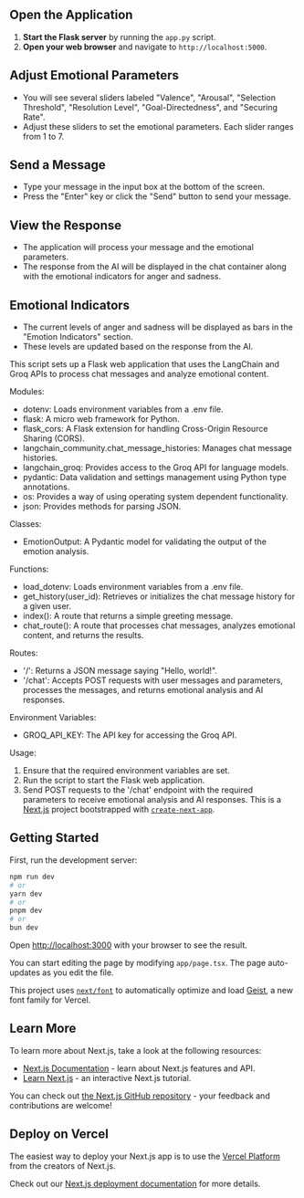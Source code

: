 
## Open the Application

1. **Start the Flask server** by running the `app.py` script.
2. **Open your web browser** and navigate to `http://localhost:5000`.

## Adjust Emotional Parameters

- You will see several sliders labeled "Valence", "Arousal", "Selection Threshold", "Resolution Level", "Goal-Directedness", and "Securing Rate".
- Adjust these sliders to set the emotional parameters. Each slider ranges from 1 to 7.

## Send a Message

- Type your message in the input box at the bottom of the screen.
- Press the "Enter" key or click the "Send" button to send your message.

## View the Response

- The application will process your message and the emotional parameters.
- The response from the AI will be displayed in the chat container along with the emotional indicators for anger and sadness.

## Emotional Indicators

- The current levels of anger and sadness will be displayed as bars in the "Emotion Indicators" section.
- These levels are updated based on the response from the AI.


This script sets up a Flask web application that uses the LangChain and Groq APIs to process chat messages and analyze emotional content.

Modules:
- dotenv: Loads environment variables from a .env file.
- flask: A micro web framework for Python.
- flask_cors: A Flask extension for handling Cross-Origin Resource Sharing (CORS).
- langchain_community.chat_message_histories: Manages chat message histories.
- langchain_groq: Provides access to the Groq API for language models.
- pydantic: Data validation and settings management using Python type annotations.
- os: Provides a way of using operating system dependent functionality.
- json: Provides methods for parsing JSON.

Classes:
- EmotionOutput: A Pydantic model for validating the output of the emotion analysis.

Functions:
- load_dotenv: Loads environment variables from a .env file.
- get_history(user_id): Retrieves or initializes the chat message history for a given user.
- index(): A route that returns a simple greeting message.
- chat_route(): A route that processes chat messages, analyzes emotional content, and returns the results.

Routes:
- '/': Returns a JSON message saying "Hello, world!".
- '/chat': Accepts POST requests with user messages and parameters, processes the messages, and returns emotional analysis and AI responses.

Environment Variables:
- GROQ_API_KEY: The API key for accessing the Groq API.

Usage:
1. Ensure that the required environment variables are set.
2. Run the script to start the Flask web application.
3. Send POST requests to the '/chat' endpoint with the required parameters to receive emotional analysis and AI responses.
This is a [Next.js](https://nextjs.org) project bootstrapped with [`create-next-app`](https://nextjs.org/docs/app/api-reference/cli/create-next-app).

## Getting Started

First, run the development server:

```bash
npm run dev
# or
yarn dev
# or
pnpm dev
# or
bun dev
```

Open [http://localhost:3000](http://localhost:3000) with your browser to see the result.

You can start editing the page by modifying `app/page.tsx`. The page auto-updates as you edit the file.

This project uses [`next/font`](https://nextjs.org/docs/app/building-your-application/optimizing/fonts) to automatically optimize and load [Geist](https://vercel.com/font), a new font family for Vercel.

## Learn More

To learn more about Next.js, take a look at the following resources:

- [Next.js Documentation](https://nextjs.org/docs) - learn about Next.js features and API.
- [Learn Next.js](https://nextjs.org/learn) - an interactive Next.js tutorial.

You can check out [the Next.js GitHub repository](https://github.com/vercel/next.js) - your feedback and contributions are welcome!

## Deploy on Vercel

The easiest way to deploy your Next.js app is to use the [Vercel Platform](https://vercel.com/new?utm_medium=default-template&filter=next.js&utm_source=create-next-app&utm_campaign=create-next-app-readme) from the creators of Next.js.

Check out our [Next.js deployment documentation](https://nextjs.org/docs/app/building-your-application/deploying) for more details.
